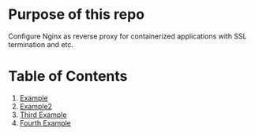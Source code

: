 # Purpose of this repo
Configure Nginx as reverse proxy for containerized applications with SSL termination and etc.

# Table of Contents
1. [Example](#example)
2. [Example2](#example2)
3. [Third Example](#third-example)
4. [Fourth Example](#fourth-examplehttpwwwfourthexamplecom)
